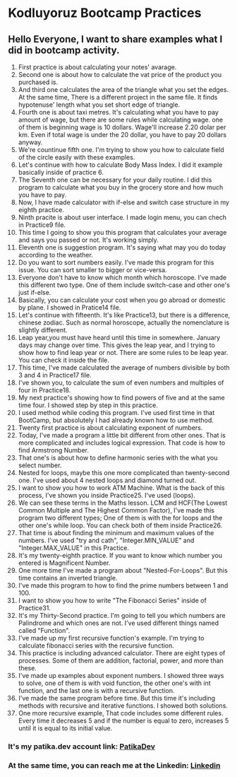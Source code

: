 # Kodluyoruz Bootcamp Practices

## Hello Everyone, I want to share examples what I did in bootcamp activity.

1. First practice is about calculating your notes' avarage.
2. Second one is about how to calculate the vat price of the product you purchased is.
3. And third one calculates the area of the triangle what you set the edges. At the same time, There is a different project in the same file. It finds hypotenuse' length what you set short edge of triangle.
4. Fourth one is about taxi metres. It's calculating what you have to pay amount of wage, but there are some rules while calculating wage. one of them is beginning wage is 10 dollars. Wage'll increase 2.20 dolar per km. Even if total wage is under the 20 dollar, you have to pay 20 dollars anyway.
5. We're countinue fifth one. I'm trying to show you how to calculate field of the circle easily with these examples. 
6. Let's continue with how to calculate Body Mass Index. I did it example basically inside of practice 6.
7. The Seventh one can be necessary for your daily routine. I did this program to calculate what you buy in the grocery store and how much you have to pay.
8. Now, I have made calculator with if-else and switch case structure in my eighth practice.
9. Ninth pracite is about user interface. I made login menu, you can chech in Practice9 file.
10. This time I going to show you this program that calculates your average and says you passed or not. It's working simply.
11. Eleventh one is suggestion program. It's saying what may you do today according to the weather.
12. Do you want to sort numbers easily. I've made this program for this issue. You can sort smaller to bigger or vice-versa.
13. Everyone don't have to know which month which horoscope. I've made this different two type. One of them include switch-case and other one's just if-else.
14. Basically, you can calculate your cost when you go abroad or domestic by plane. I showed in Pratice14 file.
15. Let's continue with fifteenth. It's like Practice13, but there is a difference, chinese zodiac. Such as normal horoscope, actually the nomenclature is slightly different.
16. Leap year,you must have heard until this time in somewhere. January days may change over time. This gives the leap year, and I trying to show how to find leap year or not. There are some rules to be leap year. You can check it inside the file.
17. This time, I've made calculated the average of numbers divisible by both 3 and 4 in Practice17 file.
18. I've shown you, to calculate the sum of even numbers and multiples of four in Practice18.
19. My next practice's showing how to find powers of five and at the same time four. I showed step by step in this practice.
20. I used method while coding this program. I've used first time in that BootCamp, but absolutely I had already known how to use method.
21. Twenty first practice is about calculating exponent of numbers.
22. Today, I've made a program a little bit different from other ones. That is more complicated and includes logical expression. That code is how to find Armstrong Number.
23. That one's is about how to define harmonic series with the what you select number.
24. Nested for loops, maybe this one more complicated than twenty-second one. I've used about 4 nested loops and diamond turned out.
25. I want to show you how to work ATM Machine. What is the back of this process, I've shown you inside Practice25. I've used (loops).
26. We can see these terms in the Maths lesson. LCM and HCF(The Lowest Common Multiple and The Highest Common Factor), I've made this program two different types; One of them is with the for loops and the other one's while loop. You can check both of them inside Practice26.
27. That time is about finding the minimum and maximum values of the numbers. I've used "try and cath", "Integer.MIN_VALUE" and "Integer.MAX_VALUE" in this Practice. 
28. It's my twenty-eighth practice. If you want to know which number you entered is Magnificent Number.
29. One more time I've made a program about "Nested-For-Loops". But this time contains an inverted triangle.
30. I've made this program to how to find the prime numbers between 1 and 100.
31. I want to show you how to write "The Fibonacci Series" inside of Practice31.
32. It's my Thirty-Second practice. I'm going to tell you which numbers are Palindrome and which ones are not. I've used different things named called "Function".
33. I've made up my first recursive function's example. I'm trying to calculate fibonacci series with the recursive function.
34. This practice is including advanced calculator. There are eight types of processes. Some of them are addition, factorial, power, and more than these.
35. I've made up examples about exponent numbers. I showed three ways to solve, one of them is with void function, the other one's with int function, and the last one is with a recursive function.
36. I've made the same program before time. But this time it's including methods with recursive and iterative functions. I showed both solutions.
37. One more recursive example, That code includes some different rules. Every time it decreases 5 and if the number is equal to zero, increases 5 until it is equal to its initial value.

### It's my patika.dev account link: [PatikaDev](https://app.patika.dev/alperengokbak)
### At the same time, you can reach me at the Linkedin: [Linkedin](https://www.linkedin.com/in/alperen-g%C3%B6kbak-68988a225/)


